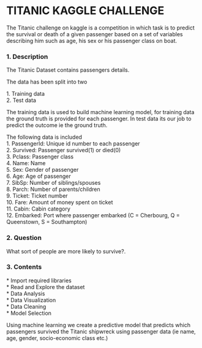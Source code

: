 # TITANIC KAGGLE CHALLENGE
The Titanic challenge on kaggle is a competition in which task is to predict the survival or death of a given passenger based on a set of variables describing him such as age, his sex or his passenger class on boat.<br>
### 1. Description
<p> The Titanic Dataset contains passengers details.<br>
 <p> The data has been split into two
<p> 1. Training data<br>
   2. Test data
<p>  The training data is used to build machine learning model, for training data the ground truth is provided for each passenger. In test data its our job to predict the outcome ie the ground truth.

<p> The following data is included<br>
 1.  PassengerId: Unique id number to each passenger<br>
 2.  Survived: Passenger survived(1) or died(0)<br>
 3.  Pclass: Passenger class<br>
 4.  Name: Name<br>
 5.  Sex: Gender of passenger<br>
 6.  Age: Age of passenger<br>
 7.  SibSp: Number of siblings/spouses<br>
 8.  Parch: Number of parents/children<br>
 9.  Ticket: Ticket number<br>
 10.  Fare: Amount of money spent on ticket<br>
 11.  Cabin: Cabin category<br>
 12.  Embarked: Port where passenger embarked (C = Cherbourg, Q = Queenstown, S = Southampton)<br>

### 2. Question
<p>  What sort of people are more likely to survive?.<br>

### 3. Contents

<p>  *  Import required libraries<br>
   *  Read and Explore the dataset<br>
   *  Data Analysis<br>
   *  Data Visualization<br>
   *  Data Cleaning<br>
   *  Model Selection<br>



Using machine learning we create a predictive model that predicts which passengers survived the Titanic shipwreck using passenger data (ie name, age, gender, socio-economic class etc.)<br>
